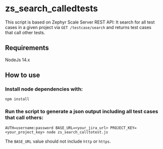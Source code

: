 # zs_search_calledtests
This script is based on Zephyr Scale Server REST API:
It search for all test cases in a given project via ```GET /testcase/search``` and returns test cases that call other tests.


## Requirements
NodeJs 14.x

## How to use

### Install node dependencies with:

```
npm install
```

### Run the script to generate a json output including all test cases that call others:

```
AUTH=username:password BASE_URL=<your_jira_url> PROJECT_KEY=<your_project_key> node zs_search_calltotest.js
```
The ```BASE_URL``` value should not include ```http``` or ```https```.
